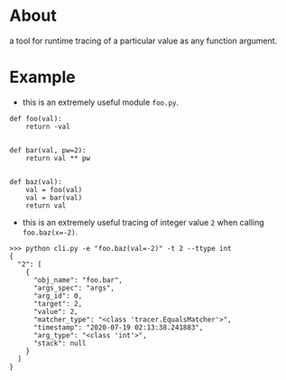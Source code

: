 # About
a tool for runtime tracing of a particular value as any function argument.

# Example
- this is an extremely useful module `foo.py`. 
```
def foo(val):
    return -val


def bar(val, pw=2):
    return val ** pw


def baz(val):
    val = foo(val)
    val = bar(val)
    return val
```
- this is an extremely useful tracing of integer value `2` when calling `foo.baz(x=-2)`.
```
>>> python cli.py -e "foo.baz(val=-2)" -t 2 --ttype int
{
  "2": [
    {
      "obj_name": "foo.bar",
      "args_spec": "args",
      "arg_id": 0,
      "target": 2,
      "value": 2,
      "matcher_type": "<class 'tracer.EqualsMatcher'>",
      "timestamp": "2020-07-19 02:13:38.241883",
      "arg_type": "<class 'int'>",
      "stack": null
    }
  ]
}
```